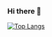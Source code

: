 ### Hi there 👋
[![Top Langs](https://github-readme-stats.vercel.app/api/top-langs/?username=sullivan986)](https://github.com/anuraghazra/github-readme-stats)

<!--
**sullivan986/sullivan986** is a ✨ _special_ ✨ repository because its `README.md` (this file) appears on your GitHub profile.

Here are some ideas to get you started:

- 🔭 I’m currently working on ...
- 🌱 I’m currently learning ...
- 👯 I’m looking to collaborate on ...
- 🤔 I’m looking for help with ...
- 💬 Ask me about ...
- 📫 How to reach me: ...
- 😄 Pronouns: ...
- ⚡ Fun fact: ...
-->
